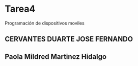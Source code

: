 # Tarea4
Programación de dispositivos moviles

## CERVANTES DUARTE JOSE FERNANDO 

## Paola Mildred Martinez Hidalgo
